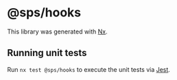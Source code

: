 # @sps/hooks

This library was generated with [Nx](https://nx.dev).

## Running unit tests

Run `nx test @sps/hooks` to execute the unit tests via [Jest](https://jestjs.io).
